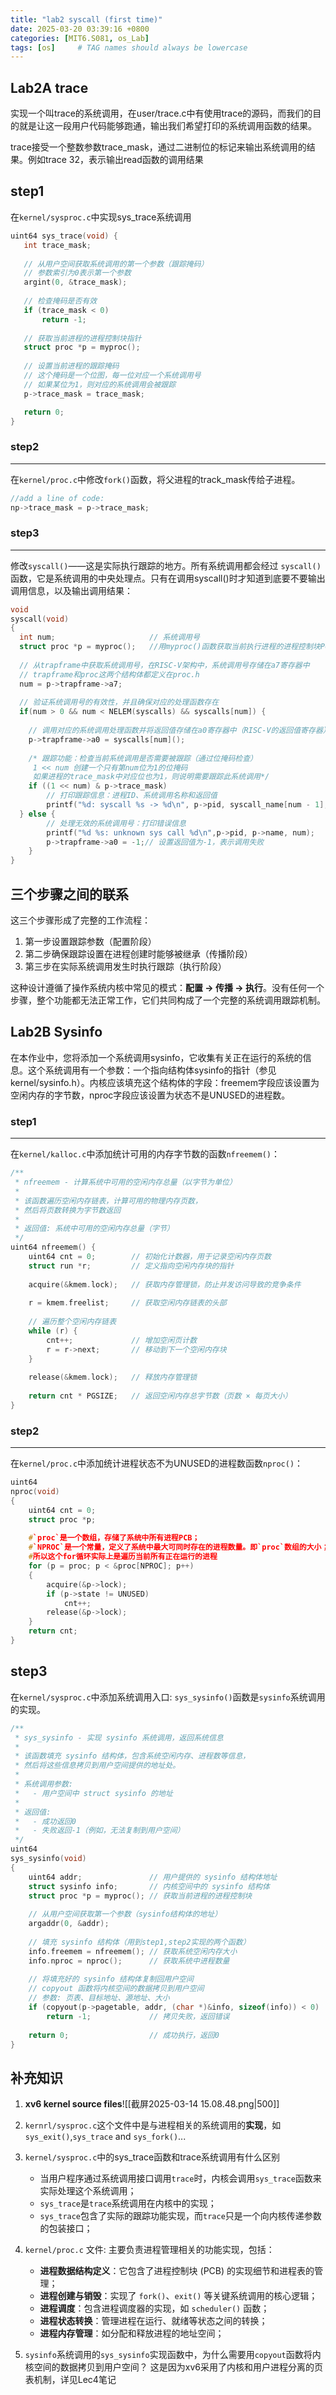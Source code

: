 ```yaml
---
title: "lab2 syscall (first time)"
date: 2025-03-20 03:39:16 +0800
categories: [MIT6.S081, os_Lab]
tags: [os]     # TAG names should always be lowercase
---
```

## Lab2A trace

实现一个叫trace的系统调用，在user/trace.c中有使用trace的源码，而我们的目的就是让这一段用户代码能够跑通，输出我们希望打印的系统调用函数的结果。

trace接受一个整数参数trace_mask，通过二进制位的标记来输出系统调用的结果。例如trace 32，表示输出read函数的调用结果

step1
---
在`kernel/sysproc.c`中实现sys_trace系统调用

```c
uint64 sys_trace(void) {
   int trace_mask;
   
   // 从用户空间获取系统调用的第一个参数（跟踪掩码）
   // 参数索引为0表示第一个参数
   argint(0, &trace_mask);
   
   // 检查掩码是否有效
   if (trace_mask < 0)
       return -1;
   
   // 获取当前进程的进程控制块指针
   struct proc *p = myproc();
   
   // 设置当前进程的跟踪掩码
   // 这个掩码是一个位图，每一位对应一个系统调用号
   // 如果某位为1，则对应的系统调用会被跟踪
   p->trace_mask = trace_mask;

   return 0;
}
```

### step2
---
在`kernel/proc.c`中修改`fork()`函数，将父进程的track_mask传给子进程。
```c
//add a line of code:
np->trace_mask = p->trace_mask;
```

### step3
---
修改`syscall()`——这是实际执行跟踪的地方。所有系统调用都会经过 `syscall()` 函数，它是系统调用的中央处理点。只有在调用syscall()时才知道到底要不要输出调用信息，以及输出调用结果：

```c
void
syscall(void)
{
  int num;                     // 系统调用号
  struct proc *p = myproc();   //用myproc()函数获取当前执行进程的进程控制块PCB
  
  // 从trapframe中获取系统调用号，在RISC-V架构中，系统调用号存储在a7寄存器中
  // trapframe和proc这两个结构体都定义在proc.h
  num = p->trapframe->a7;
  
  // 验证系统调用号的有效性，并且确保对应的处理函数存在
  if(num > 0 && num < NELEM(syscalls) && syscalls[num]) {
    
    // 调用对应的系统调用处理函数并将返回值存储在a0寄存器中（RISC-V的返回值寄存器）
    p->trapframe->a0 = syscalls[num]();
    
    /* 跟踪功能：检查当前系统调用是否需要被跟踪（通过位掩码检查）
     1 << num 创建一个只有第num位为1的位掩码
     如果进程的trace_mask中对应位也为1，则说明需要跟踪此系统调用*/
    if ((1 << num) & p->trace_mask)
        // 打印跟踪信息：进程ID、系统调用名称和返回值
        printf("%d: syscall %s -> %d\n", p->pid, syscall_name[num - 1], p->trapframe->a0);
  } else {
	    // 处理无效的系统调用号：打印错误信息
	    printf("%d %s: unknown sys call %d\n",p->pid, p->name, num);
	    p->trapframe->a0 = -1;// 设置返回值为-1，表示调用失败
	}
}
```

三个步骤之间的联系
---
这三个步骤形成了完整的工作流程：

1. 第一步设置跟踪参数（配置阶段）
2. 第二步确保跟踪设置在进程创建时能够被继承（传播阶段）
3. 第三步在实际系统调用发生时执行跟踪（执行阶段）

这种设计遵循了操作系统内核中常见的模式：**配置 -> 传播 -> 执行**。没有任何一个步骤，整个功能都无法正常工作，它们共同构成了一个完整的系统调用跟踪机制。

## Lab2B Sysinfo

在本作业中，您将添加一个系统调用sysinfo，它收集有关正在运行的系统的信息。这个系统调用有一个参数：一个指向结构体sysinfo的指针（参见kernel/sysinfo.h）。内核应该填充这个结构体的字段：freemem字段应该设置为空闲内存的字节数，nproc字段应该设置为状态不是UNUSED的进程数。

### step1
---
在`kernel/kalloc.c`中添加统计可用的内存字节数的函数`nfreemem()`：

```c
/**
 * nfreemem - 计算系统中可用的空闲内存总量（以字节为单位）
 *
 * 该函数遍历空闲内存链表，计算可用的物理内存页数，
 * 然后将页数转换为字节数返回
 *
 * 返回值: 系统中可用的空闲内存总量（字节）
 */
uint64 nfreemem() {
    uint64 cnt = 0;        // 初始化计数器，用于记录空闲内存页数
    struct run *r;         // 定义指向空闲内存块的指针
    
    acquire(&kmem.lock);   // 获取内存管理锁，防止并发访问导致的竞争条件
    
    r = kmem.freelist;     // 获取空闲内存链表的头部
    
    // 遍历整个空闲内存链表
    while (r) {
        cnt++;             // 增加空闲页计数
        r = r->next;       // 移动到下一个空闲内存块
    }
    
    release(&kmem.lock);   // 释放内存管理锁
    
    return cnt * PGSIZE;   // 返回空闲内存总字节数（页数 × 每页大小）
}
```

### step2
---
在`kernel/proc.c`中添加统计进程状态不为UNUSED的进程数函数`nproc()`：

```c
uint64
nproc(void)
{
    uint64 cnt = 0;
    struct proc *p;
	
	#`proc`是一个数组，存储了系统中所有进程PCB；
	#`NPROC`是一个常量，定义了系统中最大可同时存在的进程数量。即`proc`数组的大小；
	#所以这个for循环实际上是遍历当前所有正在运行的进程
    for (p = proc; p < &proc[NPROC]; p++)
    {
        acquire(&p->lock);
        if (p->state != UNUSED)
            cnt++;
        release(&p->lock);
    }
    return cnt;
}
```

step3
---
在`kernel/sysproc.c`中添加系统调用入口: `sys_sysinfo()`函数是`sysinfo`系统调用的实现。

```c
/**
 * sys_sysinfo - 实现 sysinfo 系统调用，返回系统信息
 *
 * 该函数填充 sysinfo 结构体，包含系统空闲内存、进程数等信息，
 * 然后将这些信息拷贝到用户空间提供的地址处。
 *
 * 系统调用参数:
 *   - 用户空间中 struct sysinfo 的地址
 * 
 * 返回值:
 *   - 成功返回0
 *   - 失败返回-1（例如，无法复制到用户空间）
 */
uint64
sys_sysinfo(void)
{
    uint64 addr;               // 用户提供的 sysinfo 结构体地址
    struct sysinfo info;       // 内核空间中的 sysinfo 结构体
    struct proc *p = myproc(); // 获取当前进程的进程控制块
    
    // 从用户空间获取第一个参数（sysinfo结构体的地址）
    argaddr(0, &addr);
    
    // 填充 sysinfo 结构体（用到step1,step2实现的两个函数）
    info.freemem = nfreemem(); // 获取系统空闲内存大小
    info.nproc = nproc();      // 获取系统中进程数量
    
    // 将填充好的 sysinfo 结构体复制回用户空间
    // copyout 函数将内核空间的数据拷贝到用户空间
    // 参数: 页表、目标地址、源地址、大小
    if (copyout(p->pagetable, addr, (char *)&info, sizeof(info)) < 0)
        return -1;             // 拷贝失败，返回错误
        
    return 0;                  // 成功执行，返回0
}
```


补充知识
---
1. **xv6 kernel source files**![[截屏2025-03-14 15.08.48.png|500]]
2. `kernrl/sysproc.c`这个文件中是与进程相关的系统调用的**实现**，如`sys_exit()`,`sys_trace` and `sys_fork()`...

3. `kernel/sysproc.c`中的sys_trace函数和trace系统调用有什么区别
	- 当用户程序通过系统调用接口调用`trace`时，内核会调用`sys_trace`函数来实际处理这个系统调用；
	- `sys_trace`是`trace`系统调用在内核中的实现；
	- `sys_trace`包含了实际的跟踪功能实现，而`trace`只是一个向内核传递参数的包装接口；

4. `kernel/proc.c` 文件:  主要负责进程管理相关的功能实现，包括：
	-  **进程数据结构定义**：它包含了进程控制块 (PCB) 的实现细节和进程表的管理；
	-  **进程创建与销毁**：实现了 `fork()`、`exit()` 等关键系统调用的核心逻辑；
	-  **进程调度**：包含进程调度器的实现，如 `scheduler()` 函数；
	-  **进程状态转换**：管理进程在运行、就绪等状态之间的转换；
	-  **进程内存管理**：如分配和释放进程的地址空间；

5. `sysinfo`系统调用的`sys_sysinfo`实现函数中，为什么需要用`copyout`函数将内核空间的数据拷贝到用户空间？
	这是因为xv6采用了内核和用户进程分离的页表机制，详见Lec4笔记

